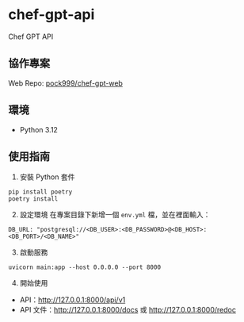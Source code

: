 # chef-gpt-api

Chef GPT API

## 協作專案

Web Repo: [pock999/chef-gpt-web](https://github.com/pock999/chef-gpt-web)

## 環境

- Python 3.12

## 使用指南

1. 安裝 Python 套件

```shell
pip install poetry
poetry install
```

2. 設定環境
   在專案目錄下新增一個 `env.yml` 檔，並在裡面輸入：

```
DB_URL: "postgresql://<DB_USER>:<DB_PASSWORD>@<DB_HOST>:<DB_PORT>/<DB_NAME>"
```

3. 啟動服務

```shell
uvicorn main:app --host 0.0.0.0 --port 8000
```

4. 開始使用

- API：http://127.0.0.1:8000/api/v1
- API 文件：http://127.0.0.1:8000/docs 或 http://127.0.0.1:8000/redoc
